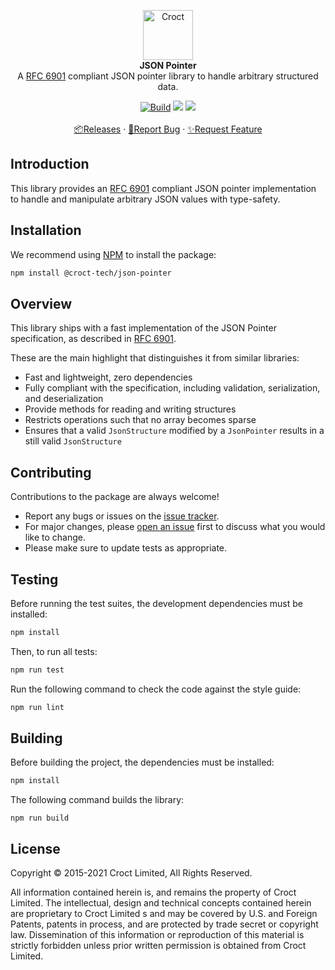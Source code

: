 <p align="center">
    <a href="https://croct.com">
        <img src="https://cdn.croct.io/brand/logo/repo-icon-green.svg" alt="Croct" height="80"/>
    </a>
    <br />
    <strong>JSON Pointer</strong>
    <br />
    A <a href="https://datatracker.ietf.org/doc/html/rfc6901">RFC 6901</a> compliant JSON pointer library to handle arbitrary structured data.
</p>
<p align="center">
    <a href="https://github.com/croct-tech/json-pointer-js/actions/workflows/validate-branch.yaml"><img alt="Build" src="https://github.com/croct-tech/json-pointer-js/actions/workflows/validate-branch.yaml/badge.svg" /></a>
    <a href="https://codeclimate.com/repos/6224bc798bc258016500056f/test_coverage"><img src="https://api.codeclimate.com/v1/badges/692b087d6472a80bb509/test_coverage" /></a>
    <a href="https://codeclimate.com/repos/6224bc798bc258016500056f/maintainability"><img src="https://api.codeclimate.com/v1/badges/692b087d6472a80bb509/maintainability" /></a>
    <br />
    <br />
    <a href="https://github.com/croct-tech/json-pointer-js/releases">📦Releases</a>
    ·
    <a href="https://github.com/croct-tech/json-pointer-js/issues/new?labels=bug&template=bug-report.md">🐞Report Bug</a>
    ·
    <a href="https://github.com/croct-tech/json-pointer-js/issues/new?labels=enhancement&template=feature-request.md">✨Request Feature</a>
</p>

## Introduction

This library provides an [RFC 6901](https://tools.ietf.org/html/rfc6901) compliant JSON pointer implementation
to handle and manipulate arbitrary JSON values with type-safety.

## Installation

We recommend using [NPM](https://www.npmjs.com) to install the package:

```sh
npm install @croct-tech/json-pointer
```

## Overview

This library ships with a fast implementation of the JSON Pointer specification, as described in 
[RFC 6901](https://tools.ietf.org/html/rfc6901).

These are the main highlight that distinguishes it from similar libraries:

- Fast and lightweight, zero dependencies
- Fully compliant with the specification, including validation, serialization, and deserialization
- Provide methods for reading and writing structures
- Restricts operations such that no array becomes sparse
- Ensures that a valid `JsonStructure` modified by a `JsonPointer` results in a still valid `JsonStructure`

## Contributing

Contributions to the package are always welcome! 

- Report any bugs or issues on the [issue tracker](https://github.com/croct-tech/json-pointer-js/issues).
- For major changes, please [open an issue](https://github.com/croct-tech/json-pointer-js/issues) first to discuss what you would like to change.
- Please make sure to update tests as appropriate.

## Testing

Before running the test suites, the development dependencies must be installed:

```sh
npm install
```

Then, to run all tests:

```sh
npm run test
```

Run the following command to check the code against the style guide:

```sh
npm run lint
```

## Building

Before building the project, the dependencies must be installed:

```sh
npm install
```

The following command builds the library:

```
npm run build
```

## License

Copyright © 2015-2021 Croct Limited, All Rights Reserved.

All information contained herein is, and remains the property of Croct Limited. The intellectual, design and technical concepts contained herein are proprietary to Croct Limited s and may be covered by U.S. and Foreign Patents, patents in process, and are protected by trade secret or copyright law. Dissemination of this information or reproduction of this material is strictly forbidden unless prior written permission is obtained from Croct Limited.
